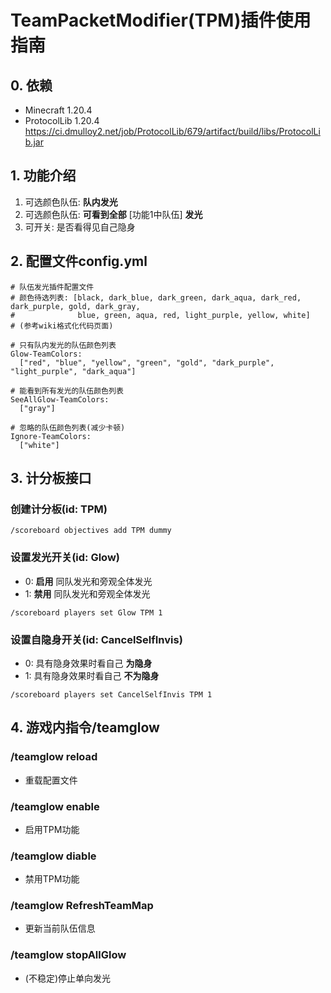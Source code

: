 # TeamPacketModifier(TPM)插件使用指南

## 0. 依赖
-  Minecraft 1.20.4
-  ProtocolLib 1.20.4
https://ci.dmulloy2.net/job/ProtocolLib/679/artifact/build/libs/ProtocolLib.jar

## 1. 功能介绍
1. 可选颜色队伍: **队内发光**
2. 可选颜色队伍: **可看到全部** [功能1中队伍] **发光**
3. 可开关: 是否看得见自己隐身

## 2. 配置文件config.yml
```
# 队伍发光插件配置文件
# 颜色待选列表: [black, dark_blue, dark_green, dark_aqua, dark_red, dark_purple, gold, dark_gray,
#              blue, green, aqua, red, light_purple, yellow, white]
# (参考wiki格式化代码页面)

# 只有队内发光的队伍颜色列表
Glow-TeamColors:
  ["red", "blue", "yellow", "green", "gold", "dark_purple", "light_purple", "dark_aqua"]

# 能看到所有发光的队伍颜色列表
SeeAllGlow-TeamColors:
  ["gray"]

# 忽略的队伍颜色列表(减少卡顿)
Ignore-TeamColors:
  ["white"]
```

## 3. 计分板接口
### 创建计分板(id: TPM)
```
/scoreboard objectives add TPM dummy
```
### 设置发光开关(id: Glow)
- 0: **启用** 同队发光和旁观全体发光
- 1: **禁用** 同队发光和旁观全体发光
```
/scoreboard players set Glow TPM 1
```
### 设置自隐身开关(id: CancelSelfInvis)
- 0: 具有隐身效果时看自己 **为隐身**
- 1: 具有隐身效果时看自己 **不为隐身**
```
/scoreboard players set CancelSelfInvis TPM 1
```

## 4. 游戏内指令/teamglow
### /teamglow reload
- 重载配置文件
### /teamglow enable
- 启用TPM功能
### /teamglow diable
- 禁用TPM功能
### /teamglow RefreshTeamMap
- 更新当前队伍信息
### /teamglow stopAllGlow
- (不稳定)停止单向发光

